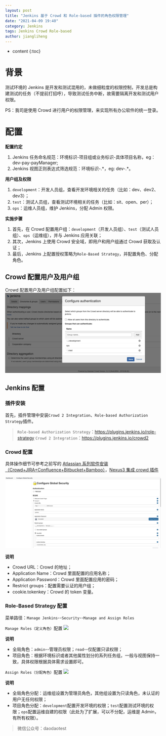 ```yaml
---
layout: post
title: "Jenkins 基于 Crowd 和 Role-based 插件的角色权限管理"
date: "2021-04-09 19:40"
category: Jenkins
tags: Jenkins Crowd Role-based
author: jiangliheng
---
```

* content
{:toc}



# 背景

测试环境的 Jenkins 是开发和测试混用的，未做细粒度的权限控制，开发总是构建测试的任务（不提前打招呼），导致测试任务中断，故需要隔离开发和测试用户权限。

PS：我司是使用 Crowd 进行用户的权限管理，来实现所有办公软件的统一登录。

# 配置

**配置约定**
1. Jenkins 任务命名规范：环境标识-项目组或业务标识-具体项目名称，eg：dev-pay-payManager;
2. Jenkins 视图正则表达式筛选规范：环境标识-.*，eg: dev-.\*。

**用户组及权限**
1. ```development```：开发人员组，查看开发环境相关的任务（比如：dev、dev2、dev3）；
2. ```test```：测试人员组，查看测试环境相关的任务（比如：sit、open、per）；
3. ```ops```：运维人员组，维护 Jenkins，分配 Admin 权限。

**实施步骤**
1. 首先，在 Crowd 配置用户组：```development```（开发人员组）、```test```（测试人员组）、```ops```（运维组），并与 Jenkins 应用关联；
2. 其次，Jenkins 上使用 Crowd 安全域，即用户和用户组通过 Crowd 获取及认证；
3. 最后，Jenkins 上配置授权策略为```Role-Based Strategy```，并配置角色、分配角色。

## Crowd 配置用户及用户组

Crowd 配置用户及用户组配置如下：
![](/assets/images/jenkins/16179608693085.jpg)

## Jenkins 配置

### 插件安装

首先，插件管理中安装```Crowd 2 Integration```、```Role-based Authorization Strategy```插件。

> ```Role-based Authorization Strategy```：https://plugins.jenkins.io/role-strategy
> ```Crowd 2 Integration```：https://plugins.jenkins.io/crowd2

### Crowd 配置

具体操作细节可参考之前写的 [Atlassian 系列软件安装（Crowd+JIRA+Confluence+Bitbucket+Bamboo）]()，[Nexus3 集成 crowd 插件]()

![](/assets/images/jenkins/16179617821394.jpg)

**说明**
* Crowd URL：Crowd 的地址；
* Application Name：Crowd 里面配置的应用名称；
* Application Password：Crowd 里面配置应用的密码；
* Restrict groups：配置需要认证的用户组；
* cookie.tokenkey：Crowd 的 token 变量。

### Role-Based Strategy 配置

菜单路径：```Manage Jenkins```--```Security```--```Manage and Assign Roles```

```Manage Roles（定义角色）```配置
![](/assets/images/jenkins/16179624030055.jpg)

**说明**
* 全局角色：```admin```--管理员权限；```read```--仅配置只读权限；
* 项目角色：根据环境标识或者其他属性划分的系列任务组，一般与视图保持一致，具体权限根据具体需求设置即可。

```Assign Roles（分配角色）```配置
![](/assets/images/jenkins/16179624461466.jpg)


**说明**
* 全局角色分配：运维组设置为管理员角色，其他组设置为只读角色，未认证的用户无任何权限；
* 项目角色分配：```development```配置开发环境的权限；```test```配置测试环境的权限；```ops```配置运维自建的权限（此处为了扩展，可以不分配，运维是 Admin，有所有权限）。

> 微信公众号：daodaotest
